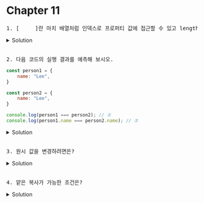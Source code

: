 # Chapter 11

<pre>1. [     ]란 마치 배열처럼 인덱스로 프로퍼티 값에 접근할 수 있고 length프로퍼티를 갖는 객체를 말한다.
</pre>

<details>
  <summary>Solution</summary>
    <strong>유사 배열 객체</strong> : 문자열은 유사배열 객체이며 for문으로 순회할 수 있다.
</details>

<br>

<pre>2. 다음 코드의 실행 결과를 예측해 보시오.
</pre>

```js
const person1 = {
    name: "Lee",
}

const person2 = {
    name: "Lee",
}

console.log(person1 === person2); // ①
console.log(person1.name === person2.name); // ②
```



<details>
  <summary>Solution</summary>
  <pre>
① = false (person1과 person2는 내용은 같지만 다른 메모리에 저장된 별개의 객체임. (원시 값이 아님))
② = true (두 표현식 모두 원시값 "Lee"로 평가되기 때문.)
</pre>
</details>

<br>

<pre>3. 원시 값을 변경하려면은?
</pre>

<details>
  <summary>Solution</summary>
    <strong>재할당 한다.(새로운 메모리에 할당)</strong> <br> ex) let test = "test"<br> test = "change test"
</details>

<br>

<pre>4. 얕은 복사가 가능한 조건은?
</pre>

<details>
  <summary>Solution</summary>
    <strong>깊이가 1단계 일때 </strong> 
</details>

<br>

